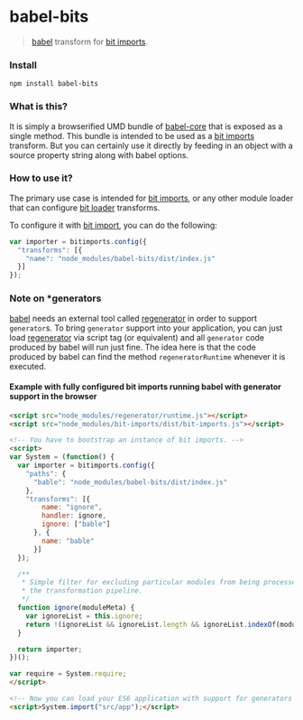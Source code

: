 # babel-bits
> [babel](https://www.npmjs.com/package/babel-core) transform for [bit imports](https://github.com/MiguelCastillo/bit-imports).

### Install
```
npm install babel-bits
```

### What is this?
It is simply a browserified UMD bundle of [babel-core](https://www.npmjs.com/package/babel-core) that is exposed as a single method. This bundle is intended to be used as a [bit imports](https://github.com/MiguelCastillo/bit-imports) transform. But you can certainly use it directly by feeding in an object with a source property string along with babel options.

### How to use it?
The primary use case is intended for [bit imports](https://github.com/MiguelCastillo/bit-imports), or any other module loader that can configure [bit loader](https://github.com/MiguelCastillo/bit-loader) transforms.

To configure it with [bit import](https://github.com/MiguelCastillo/bit-imports), you can do the following:

```javascript
var importer = bitimports.config({
  "transforms": [{
    "name": "node_modules/babel-bits/dist/index.js"
  }]
});
```

### Note on *generators
[babel](https://babeljs.io/) needs an external tool called [regenerator](https://github.com/facebook/regenerator) in order to support `generator`s.  To bring `generator` support into your application, you can just load [regenerator](https://github.com/facebook/regenerator) via script tag (or equivalent) and all `generator` code produced by babel will run just fine.  The idea here is that the code produced by babel can find the method `regeneratorRuntime` whenever it is executed.

#### Example with fully configured bit imports running babel with generator support in the browser
```html
<script src="node_modules/regenerator/runtime.js"></script>
<script src="node_modules/bit-imports/dist/bit-imports.js"></script>

<!-- You have to bootstrap an instance of bit imports. -->
<script>
var System = (function() {
  var importer = bitimports.config({
    "paths": {
      "bable": "node_modules/babel-bits/dist/index.js"
    },
    "transforms": [{
        name: "ignore",
        handler: ignore,
        ignore: ["bable"]
      }, {
        name: "bable"
      }]
  });

  /**
   * Simple filter for excluding particular modules from being processed by
   * the transformation pipeline.
   */
  function ignore(moduleMeta) {
    var ignoreList = this.ignore;
    return !(ignoreList && ignoreList.length && ignoreList.indexOf(moduleMeta.name) !== -1);
  }

  return importer;
})();

var require = System.require;
</script>

<!-- Now you can load your ES6 application with support for generators -->
<script>System.import("src/app");</script>
```
